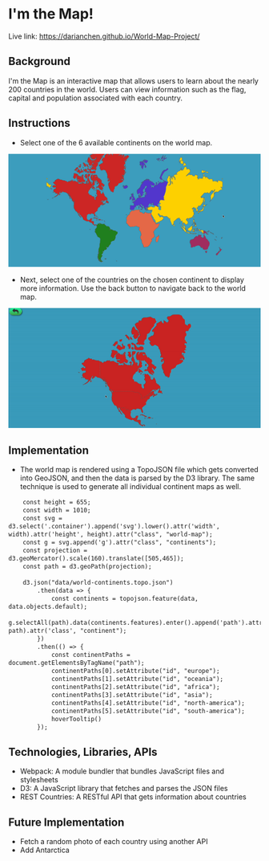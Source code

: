# I'm the Map!

Live link: https://darianchen.github.io/World-Map-Project/

## Background
I'm the Map is an interactive map that allows users to learn about the nearly 200 countries in the world. Users can view information such as the flag, capital and population associated with each country.  

## Instructions
- Select one of the 6 available continents on the world map.

![World Map](/images/gifs/world_map.gif)

- Next, select one of the countries on the chosen continent to display more information. Use the back button to navigate back to the world map.

![World Map](/images/gifs/select_country.gif)

## Implementation
- The world map is rendered using a TopoJSON file which gets converted into GeoJSON, and then the data is parsed by the D3 library. The same technique is used to generate all individual continent maps as well. 
```
    const height = 655;
    const width = 1010;
    const svg = d3.select('.container').append('svg').lower().attr('width', width).attr('height', height).attr("class", "world-map");
    const g = svg.append('g').attr("class", "continents");
    const projection = d3.geoMercator().scale(160).translate([505,465]);
    const path = d3.geoPath(projection);
    
    d3.json("data/world-continents.topo.json")
        .then(data => {
            const continents = topojson.feature(data, data.objects.default);
            g.selectAll(path).data(continents.features).enter().append('path').attr('d', path).attr('class', "continent");
        })
        .then(() => {
            const continentPaths = document.getElementsByTagName("path");
            continentPaths[0].setAttribute("id", "europe");
            continentPaths[1].setAttribute("id", "oceania");
            continentPaths[2].setAttribute("id", "africa");
            continentPaths[3].setAttribute("id", "asia");
            continentPaths[4].setAttribute("id", "north-america");
            continentPaths[5].setAttribute("id", "south-america");
            hoverTooltip()
        });
```
## Technologies, Libraries, APIs
- Webpack: A module bundler that bundles JavaScript files and stylesheets
- D3: A JavaScript library that fetches and parses the JSON files 
- REST Countries: A RESTful API that gets information about countries


## Future Implementation
- Fetch a random photo of each country using another API
- Add Antarctica

